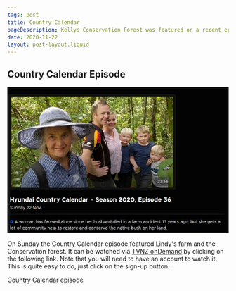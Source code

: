 ```yaml
---
tags: post
title: Country Calendar
pageDescription: Kellys Conservation Forest was featured on a recent episode of TVNZ's Country Calendar Episode
date: 2020-11-22
layout: post-layout.liquid
---
```


## Country Calendar Episode

![Picture of Lindy Kelly, daughter Amy and family taken in the bush](/assets/images/news/country-calendar/country-calendar.jpg)

On Sunday the Country Calendar episode featured Lindy's farm and the Conservation forest. It can be watched via [TVNZ onDemand](https://www.tvnz.co.nz/) by
clicking on the following link. Note that you will need to have an account to watch it. This is quite easy to do, just click on the sign-up button.

[Country Calendar episode](https://www.tvnz.co.nz/shows/country-calendar/episodes/s2020-e36)

